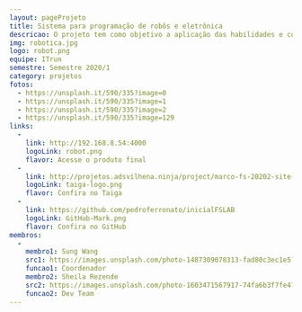 ```yaml
---
layout: pageProjeto
title: Sistema para programação de robôs e eletrônica
descricao: O projeto tem como objetivo a aplicação das habilidades e conhecimentos aprendidos nas áreas de informática e eletrotécnica e mecânica na criação de projetos, visando o desenvolvimento tecnológico para participar de competições que visam o estimulo a carreias cientifico ­tecnológicas como a OBR (Olimpíada Brasileira de Robótica).
img: robotica.jpg
logo: robot.png
equipe: ITrun
semestre: Semestre 2020/1
category: projetos
fotos:
  - https://unsplash.it/590/335?image=0
  - https://unsplash.it/590/335?image=1
  - https://unsplash.it/590/335?image=2
  - https://unsplash.it/590/335?image=129
links: 
  - 
    link: http://192.168.8.54:4000
    logoLink: robot.png
    flavor: Acesse o produto final
  - 
    link: http://projetos.adsvilhena.ninja/project/marco-fs-20202-site-da-fslab-fs-cascade-dev/timeline
    logoLink: taiga-logo.png
    flavor: Confira no Taiga
  - 
    link: https://github.com/pedroferronato/inicialFSLAB
    logoLink: GitHub-Mark.png
    flavor: Confira no GitHub
membros:
  -
    membro1: Sung Wang
    src1: https://images.unsplash.com/photo-1487309078313-fad80c3ec1e5?ixid=MXwxMjA3fDB8MHxwaG90by1wYWdlfHx8fGVufDB8fHw%3D&ixlib=rb-1.2.1&auto=format&fit=crop&w=375&q=80
    funcao1: Coordenador
    membro2: Sheila Rezende
    src2: https://images.unsplash.com/photo-1603471567917-74fa6b3f7fe4?ixlib=rb-1.2.1&ixid=eyJhcHBfaWQiOjEyMDd9&auto=format&fit=crop&w=500&q=80
    funcao2: Dev Team
---
```

